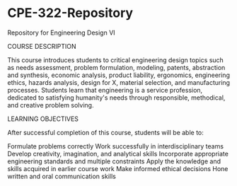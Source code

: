 # CPE-322-Repository
Repository for Engineering Design VI

COURSE DESCRIPTION

This course introduces students to critical engineering design topics such as needs assessment, problem formulation, modeling, patents, abstraction and synthesis, economic analysis, product liability, ergonomics, engineering ethics, hazards analysis, design for X, material selection, and manufacturing processes. Students learn that engineering is a service profession, dedicated to satisfying humanity's needs through responsible, methodical, and creative problem solving.

 

LEARNING OBJECTIVES

After successful completion of this course, students will be able to:

Formulate problems correctly
Work successfully in interdisciplinary teams
Develop creativity, imagination, and analytical skills
Incorporate appropriate engineering standards and multiple constraints
Apply the knowledge and skills acquired in earlier course work
Make informed ethical decisions
Hone written and oral communication skills
